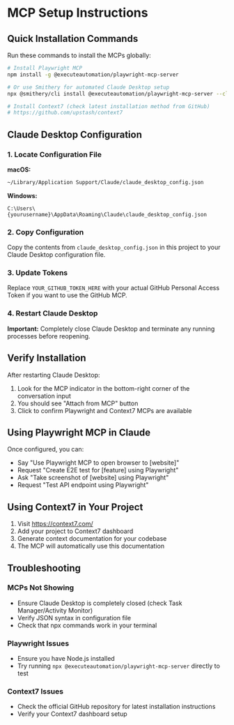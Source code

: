 # MCP Setup Instructions

## Quick Installation Commands

Run these commands to install the MCPs globally:

```bash
# Install Playwright MCP
npm install -g @executeautomation/playwright-mcp-server

# Or use Smithery for automated Claude Desktop setup
npx @smithery/cli install @executeautomation/playwright-mcp-server --client claude

# Install Context7 (check latest installation method from GitHub)
# https://github.com/upstash/context7
```

## Claude Desktop Configuration

### 1. Locate Configuration File

**macOS:**
```bash
~/Library/Application Support/Claude/claude_desktop_config.json
```

**Windows:**
```
C:\Users\{yourusername}\AppData\Roaming\Claude\claude_desktop_config.json
```

### 2. Copy Configuration

Copy the contents from `claude_desktop_config.json` in this project to your Claude Desktop configuration file.

### 3. Update Tokens

Replace `YOUR_GITHUB_TOKEN_HERE` with your actual GitHub Personal Access Token if you want to use the GitHub MCP.

### 4. Restart Claude Desktop

**Important:** Completely close Claude Desktop and terminate any running processes before reopening.

## Verify Installation

After restarting Claude Desktop:
1. Look for the MCP indicator in the bottom-right corner of the conversation input
2. You should see "Attach from MCP" button
3. Click to confirm Playwright and Context7 MCPs are available

## Using Playwright MCP in Claude

Once configured, you can:
- Say "Use Playwright MCP to open browser to [website]"
- Request "Create E2E test for [feature] using Playwright"
- Ask "Take screenshot of [website] using Playwright"
- Request "Test API endpoint using Playwright"

## Using Context7 in Your Project

1. Visit https://context7.com/
2. Add your project to Context7 dashboard
3. Generate context documentation for your codebase
4. The MCP will automatically use this documentation

## Troubleshooting

### MCPs Not Showing
- Ensure Claude Desktop is completely closed (check Task Manager/Activity Monitor)
- Verify JSON syntax in configuration file
- Check that npx commands work in your terminal

### Playwright Issues
- Ensure you have Node.js installed
- Try running `npx @executeautomation/playwright-mcp-server` directly to test

### Context7 Issues
- Check the official GitHub repository for latest installation instructions
- Verify your Context7 dashboard setup